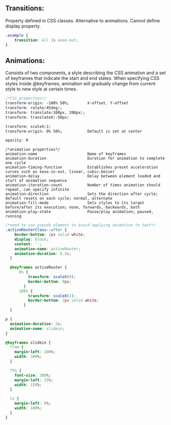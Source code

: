 ## Transitions:
Property defined in CSS classes. Alternative to animations. Cannot define display property.

```css
.example {
    transition: all 1s ease-out;    
}
```

## Animations:
Consists of two components, a style describing the CSS animation and a set of keyframes that indicate the start and end states. When specifying CSS styles inside @keyframes, animation will gradually change from current style to new style at certain times.

```css
/*CSS properties*/
transform-origin: -100% 50%;        X-offset, Y-offset
transform: rotate(45deg);
transform: translate(100px, 200px);
transform: translateX(-50px)

transform: scaleX(1)
transform-origin: 0% 50%;           Default is set at center

opacity: 0
```

```
/*animation properties*/
animation-name                      Name of keyframes
animation-duration                  Duration for animation to complete one cycle
animation-timing-function           Establishes preset acceleration curves such as ease-in-out, linear, cubic-bezier
animation-delay                     Delay between element loaded and start of animation sequence
animation-iteration-count           Number of times animation should repeat, can specify infinite
animation-direction                 Sets the direction after cycle; default resets on each cycle; normal, alternate
animation-fill-mode                 Sets styles to its target before/after its execution; none, forwards, backwards, both
animation-play-state                Pause/play animation; paused, running
```

```css
/*need to use pseudo element to avoid applying animation to text*/
.activeRouterClass::after {
    border-bottom: 2px solid white;
    display: block;
    content: '';
    animation-name: activeRouter;
    animation-duration: 0.5s;
  }

  @keyframes activeRouter {
      0% {
          transform: scaleX(0);
          border-bottom: 0px;
        }
      100% {
          transform: scaleX(1);
          border-bottom: 2px solid white;
        }
  }
```

```css
p {
  animation-duration: 3s;
  animation-name: slidein;
}

@keyframes slidein {
  from {
    margin-left: 100%;
    width: 300%;
  }

  75% {
    font-size: 300%;
    margin-left: 25%;
    width: 150%;
  }

  to {
    margin-left: 0%;
    width: 100%;
  }
}
```
